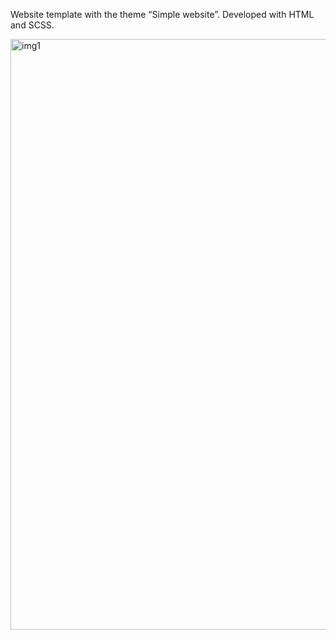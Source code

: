 Website template with the theme “Simple website”. Developed with HTML and SCSS.

<img width="945" alt="img1" src="https://github.com/user-attachments/assets/17bcc244-e03e-4a90-8e35-933de9406147" />
